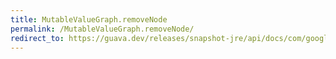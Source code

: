 ```yaml
---
title: MutableValueGraph.removeNode
permalink: /MutableValueGraph.removeNode/
redirect_to: https://guava.dev/releases/snapshot-jre/api/docs/com/google/common/graph/MutableValueGraph.html#removeNode-N-
---
```


